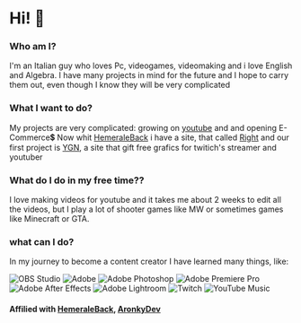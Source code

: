 # Hi! 👋

### Who am I?
I'm an Italian guy who loves Pc, videogames, videomaking and i love English and Algebra. 
I have many projects in mind for the future and I hope to carry them out, even though I know they will be very complicated

### What I want to do?
My projects are very complicated: growing on [youtube](https://www.youtube.com/channel/UCaefFN_EohqhaHQKBqLc9oA) and  and opening E-Commerce💲
Now whit [HemeraleBack](https://github.com/hemeraleback) i have a site, that called [Right](https://rightofficial.000webhostapp.com/)
and our first project is [YGN](https://rightofficial.000webhostapp.com/YGN/YGN.html), a site that gift free grafics for twitich's streamer and youtuber

### What do I do in my free time??
I love making videos for youtube and it takes me about 2 weeks to edit all the videos,
but I play a lot of shooter games like MW or sometimes games like Minecraft or GTA.

### what can I do? 
In my journey to become a content creator I have learned many things, like:

![OBS Studio](https://img.shields.io/static/v1?style=for-the-badge&message=OBS+Studio&color=302E31&logo=OBS+Studio&logoColor=FFFFFF&label=)
![Adobe](https://img.shields.io/static/v1?style=for-the-badge&message=Adobe&color=FF0000&logo=Adobe&logoColor=FFFFFF&label=)
![Adobe Photoshop](https://img.shields.io/static/v1?style=for-the-badge&message=Adobe+Photoshop&color=31A8FF&logo=Adobe+Photoshop&logoColor=FFFFFF&label=)
![Adobe Premiere Pro](https://img.shields.io/static/v1?style=for-the-badge&message=Adobe+Premiere+Pro&color=9999FF&logo=Adobe+Premiere+Pro&logoColor=FFFFFF&label=)
![Adobe After Effects](https://img.shields.io/static/v1?style=for-the-badge&message=Adobe+After+Effects&color=9999FF&logo=Adobe+After+Effects&logoColor=FFFFFF&label=)
![Adobe Lightroom](https://img.shields.io/static/v1?style=for-the-badge&message=Adobe+Lightroom&color=31A8FF&logo=Adobe+Lightroom&logoColor=FFFFFF&label=)
![Twitch](https://img.shields.io/static/v1?style=for-the-badge&message=Twitch&color=9146FF&logo=Twitch&logoColor=FFFFFF&label=)
![YouTube Music](https://img.shields.io/static/v1?style=for-the-badge&message=YouTube+Music&color=FF0000&logo=YouTube+Music&logoColor=FFFFFF&label=)

#### Affilied with [HemeraleBack](https://github.com/hemeraleback), [AronkyDev](https://github.com/AronkyDev)
